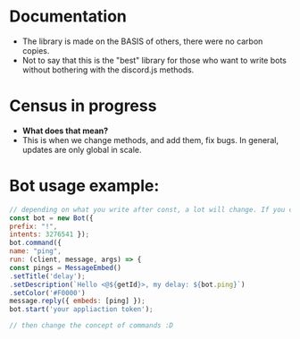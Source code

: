 # Documentation
- The library is made on the BASIS of others, there were no carbon copies.
- Not to say that this is the "best" library for those who want to write bots without bothering with the discord.js methods.
# Census in progress
- **What does that mean?**
- This is when we change methods, and add them, fix bugs. In general, updates are only global in scale.
# Bot usage example:
```js const { Bot, MessageEmbed } = require('are-disocrd');
// depending on what you write after const, a lot will change. If you change bot to client, botik or generally "bsbebeheueueudjdjd_bdbdbdbd" you will have to change this wherever the bot is used.
const bot = new Bot({
prefix: "!",
intents: 3276541 });
bot.command({
name: "ping",
run: (client, message, args) => {
const pings = MessageEmbed()
.setTitle('delay');
.setDescription(`Hello <@${getId}>, my delay: ${bot.ping}`)
.setColor('#F0000')
message.reply({ embeds: [ping] });
bot.start('your appliaction token');

// then change the concept of commands :D
```
